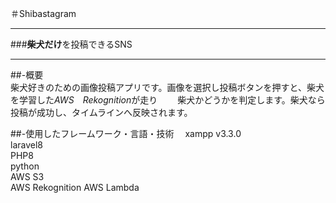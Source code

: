 ＃Shibastagram

***

###**柴犬だけ**を投稿できるSNS

***
##-概要  
柴犬好きのための画像投稿アプリです。画像を選択し投稿ボタンを押すと、柴犬を学習した*AWS　Rekognition*が走り　　
柴犬かどうかを判定します。柴犬なら投稿が成功し、タイムラインへ反映されます。

##-使用したフレームワーク・言語・技術　
xampp v3.3.0  
laravel8  
PHP8  
python  
AWS S3  
AWS Rekognition
AWS Lambda  



